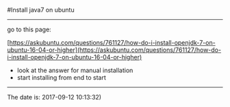 #Install java7 on ubuntu

-----------------------------------------

go to this page:

[https://askubuntu.com/questions/761127/how-do-i-install-openjdk-7-on-ubuntu-16-04-or-higher](https://askubuntu.com/questions/761127/how-do-i-install-openjdk-7-on-ubuntu-16-04-or-higher)

- look at the answer for manual installation 
- start installing from end to start

-----------------------------------------
The date is: 2017-09-12 10:13:32)
